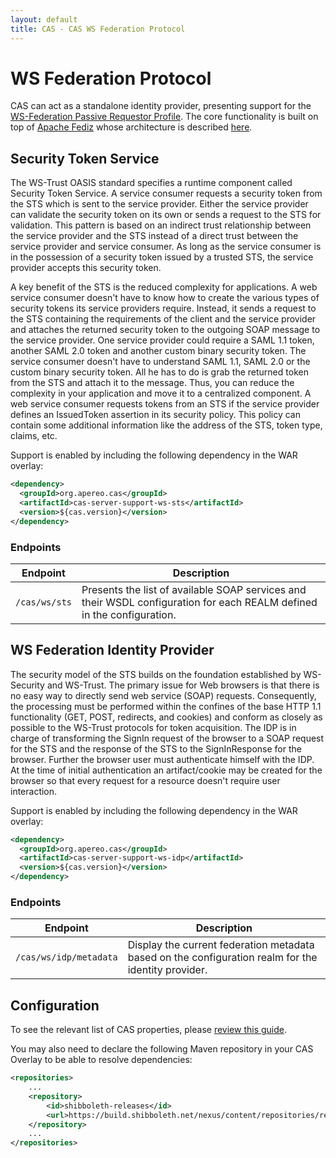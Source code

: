 ```yaml
---
layout: default
title: CAS - CAS WS Federation Protocol
---
```


# WS Federation Protocol


CAS can act as a standalone identity provider, presenting support for the [WS-Federation Passive Requestor Profile](http://docs.oasis-open.org/wsfed/federation/v1.2/os/ws-federation-1.2-spec-os.html#_Toc223175002). The core functionality
is built on top of [Apache Fediz](http://cxf.apache.org/fediz.html) whose architecture is described [here](http://cxf.apache.org/fediz-architecture.html).

## Security Token Service

The WS-Trust OASIS standard specifies a runtime component called Security Token Service. A service consumer requests a security token from the STS which is sent to the service provider. Either the service provider can validate the security token on its own or sends a request to the STS for validation. This pattern is based on an indirect trust relationship between the service provider and the STS instead of a direct trust between the service provider and service consumer. As long as the service consumer is in the possession of a security token issued by a trusted STS, the service provider accepts this security token.

A key benefit of the STS is the reduced complexity for applications. A web service consumer doesn't have to know how to create the various types of security tokens its service providers require. Instead, it sends a request to the STS containing the requirements of the client and the service provider and attaches the returned security token to the outgoing SOAP message to the service provider.
One service provider could require a SAML 1.1 token, another SAML 2.0 token and another custom binary security token. The service consumer doesn't have to understand SAML 1.1, SAML 2.0 or the custom binary security token. All he has to do is grab the returned token from the STS and attach it to the message. Thus, you can reduce the complexity in your application and move it to a centralized component.
A web service consumer requests tokens from an STS if the service provider defines an IssuedToken assertion in its security policy. This policy can contain some additional information like the address of the STS, token type, claims, etc.

Support is enabled by including the following dependency in the WAR overlay:

```xml
<dependency>
  <groupId>org.apereo.cas</groupId>
  <artifactId>cas-server-support-ws-sts</artifactId>
  <version>${cas.version}</version>
</dependency>
```

### Endpoints

| Endpoint               | Description
|------------------------|----------------------------------------------------------------------------------------------------------------------
| `/cas/ws/sts`          | Presents the list of available SOAP services and their WSDL configuration for each REALM defined in the configuration.


## WS Federation Identity Provider

The security model of the STS builds on the foundation established by WS-Security and WS-Trust. The primary issue for Web browsers is that there is no easy way to directly send web service (SOAP) requests. Consequently, the processing must be performed within the confines of the base HTTP 1.1 functionality (GET, POST, redirects, and cookies) and conform as closely as possible to the WS-Trust protocols for token acquisition.
The IDP is in charge of transforming the SignIn request of the browser to a SOAP request for the STS and the response of the STS to the SignInResponse for the browser. Further the browser user must authenticate himself with the IDP. At the time of initial authentication an artifact/cookie may be created for the browser so that every request for a resource doesn't require user interaction.

Support is enabled by including the following dependency in the WAR overlay:

```xml
<dependency>
  <groupId>org.apereo.cas</groupId>
  <artifactId>cas-server-support-ws-idp</artifactId>
  <version>${cas.version}</version>
</dependency>
```

### Endpoints

| Endpoint                        | Description
|---------------------------------|----------------------------------------------------------------------------------------------------------------------
| `/cas/ws/idp/metadata`          | Display the current federation metadata based on the configuration realm for the identity provider.


## Configuration

To see the relevant list of CAS properties, please [review this guide](../installation/Configuration-Properties.html#ws-federation).

You may also need to declare the following Maven repository in
your CAS Overlay to be able to resolve dependencies:

```xml
<repositories>
    ...
    <repository>
        <id>shibboleth-releases</id>
        <url>https://build.shibboleth.net/nexus/content/repositories/releases</url>
    </repository>
    ...
</repositories>
```
